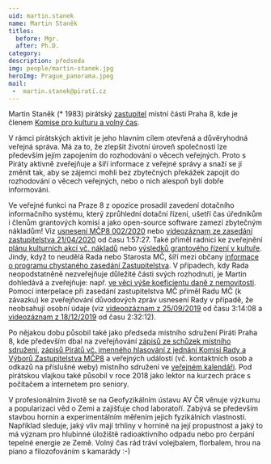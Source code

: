 ```yaml
---
uid: martin.stanek
name: Martin Staněk
titles:
  before: Mgr.
  after: Ph.D.
category:  
description: předseda
img: people/martin-stanek.jpg 
heroImg: Prague_panorama.jpeg
mail:
 -  martin.stanek@pirati.cz
---
```



Martin Staněk (* 1983) pirátský [zastupitel](https://www.praha8.cz/appo/card/74/Stanek-Martin.html) místní části Praha 8, kde je členem [Komise pro kulturu a volný čas](https://www.praha8.cz/Komise-pro-kulturu-a-volny-cas-2018-2022.html).

V rámci pirátských aktivit je jeho hlavním cílem otevřená a důvěryhodná veřejná správa. Má za to, že zlepšit životní úroveň společnosti lze především jejím zapojením do rozhodování o věcech veřejných. Proto s Piráty aktivně zveřejňuje a šíří informace z veřejné správy a snaží se jí změnit tak, aby se zájemci mohli bez zbytečných překážek zapojit do rozhodování o věcech veřejných, nebo o nich alespoň byli dobře informováni.

Ve veřejné funkci na Praze 8 z opozice prosadil zavedení dotačního informačního systému, který zprůhlední dotační řízení, ušetří čas úředníkům i členům grantových komisí a jako open-source software zamezí zbytečným nákladům! Viz [usnesení MČP8 002/2020](https://www.praha8.cz/appo/usn/677?usn=oMEzRwyfhGPK2UktmT5nxA==) nebo [videozáznam ze zasedání zastupitelstva 21/04/2020](http://bitest.videostream.sk/praha8/archiv/20200421/index.html) od času 1:57:27. Také přiměl radnici ke zveřejnění [plánu kulturních akcí vč. nákladů](https://forum.pirati.cz/viewtopic.php?p=621259#p621259) nebo [výsledků grantového řízení v kultuře](https://forum.pirati.cz/viewtopic.php?p=629657#p629657). Jindy, když to neudělá Rada nebo Starosta MČ, šíří mezi občany [informace o programu chystaného zasedání Zastupitelstva](https://www.facebook.com/martin.stanek.39750/posts/503235620503335). V případech, kdy Rada neopodstatněně nezveřejňuje důležité části svých rozhodnutí, je Martin dohledává a zveřejňuje: např. [ve věci výše koeficientu daně z nemovitosti](https://praha8.pirati.cz/aktuality/dan-z-nemovitosti.html). Pomocí interpelace při zasedání zastupitelstva MČ přiměl Radu MČ (k závazku) ke zveřejňování důvodových zpráv usnesení Rady v případě, že neobsahují osobní údaje (viz [videoozáznam z 25/09/2019](http://bitest.videostream.sk/praha8/archiv/20190925/index.html) od času 3:14:08 a [videozáznam z 18/12/2019](http://bitest.videostream.sk/praha8/archiv/20191218/index.html) od času 2:32:12).

Po nějakou dobu působil také jako předseda místního sdružení Piráti Praha 8, kde především dbal na zveřejňování [zápisů ze schůzek místního sdružení](https://forum.pirati.cz/viewtopic.php?f=943&t=43570), [zápisů Pirátů vč. jmenného hlasování z jednání Komisí Rady a Výborů Zastupitelstva MČP8](https://forum.pirati.cz/viewforum.php?f=943) a veřejných událostí (vč. kontaktních osob a odkazů na příslušné weby) místního sdružení ve [veřejném kalendáři](https://calendar.google.com/calendar/embed?src=npabehj0rpaqtgo960ju2vjq2s%40group.calendar.google.com&ctz=Europe%2FPrague).
Pod pirátskou vlajkou také působil v roce 2018 jako lektor na kurzech práce s počítačem a internetem pro seniory.

V profesionálním životě se na Geofyzikálním ústavu AV ČR věnuje výzkumu a popularizaci věd o Zemi a zajišťuje chod laboratoří. Zabývá se především stavbou hornin a experimentálním měřením jejich fyzikálních vlastností. Například sleduje, jaký vliv mají trhliny v hornině na její propustnost a jaký to má význam pro hlubinné úložiště radioaktivního odpadu nebo pro čerpání tepelné energie ze Země.
Volný čas rád tráví volejbalem, florbalem, hrou na piano a filozofováním s kamarády :-)

